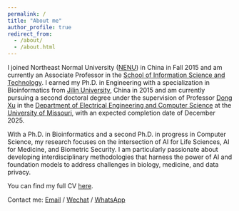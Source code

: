 ```yaml
---
permalink: /
title: "About me"
author_profile: true
redirect_from: 
  - /about/
  - /about.html
---
```


I joined Northeast Normal University ([NENU](https://en.nenu.edu.cn/)) in China in Fall 2015 and am currently an Associate Professor in the [School of Information Science and Technology](https://ist.nenu.edu.cn/). I earned my Ph.D. in Engineering with a specialization in Bioinformatics from [Jilin University](https://www.jlu.edu.cn/), China in 2015 and am currently pursuing a second doctoral degree under the supervision of Professor [Dong Xu](https://engineering.missouri.edu/faculty/dong-xu/) in the [Department of Electrical Engineering and Computer Science](https://engineering.missouri.edu/departments/eecs/) at the [University of Missouri](), with an expected completion date of December 2025.
 
With a Ph.D. in Bioinformatics and a second Ph.D. in progress in Computer Science, my research focuses on the intersection of AI for Life Sciences, AI for Medicine, and Biometric Security. I am particularly passionate about developing interdisciplinary methodologies that harness the power of AI and foundation models to address challenges in biology, medicine, and data privacy. 

You can find my full CV [here](/files/CV_latest.pdf).

Contact me: [Email](mailto:hefe@umsystem.edu) / [Wechat](/images/Wechat.jpg) / [WhatsApp](/images/WhatsApp.jpg)